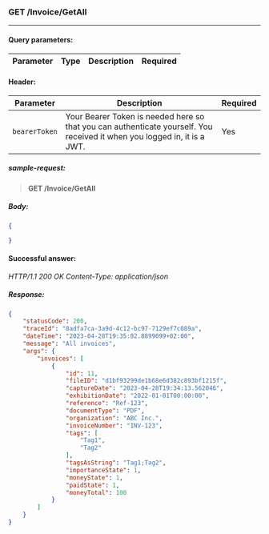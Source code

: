 ### GET /Invoice/GetAll
---

#### Query parameters:

| Parameter | Type | Description | Required |
| --- | --- | --- | --- |

#### Header:

| Parameter | Description | Required |
| --- | --- | --- |
| `bearerToken` | Your Bearer Token is needed here so that you can authenticate yourself. You received it when you logged in, it is a JWT. | Yes |

##### sample-request:

> **GET /Invoice/GetAll**

##### Body:

```json
{

}
```

#### Successful answer:

*HTTP/1.1 200 OK
Content-Type: application/json*

##### Response:

```json
{
    "statusCode": 200,
    "traceId": "8adfa7ca-3a9d-4c12-bc97-7129ef7c089a",
    "dateTime": "2023-04-28T19:35:02.8899099+02:00",
    "message": "All invoices",
    "args": {
        "invoices": [
            {
                "id": 11,
                "fileID": "d1bf93299de1b68e6d382c893bf1215f",
                "captureDate": "2023-04-28T19:34:13.562046",
                "exhibitionDate": "2022-01-01T00:00:00",
                "reference": "Ref-123",
                "documentType": "PDF",
                "organization": "ABC Inc.",
                "invoiceNumber": "INV-123",
                "tags": [
                    "Tag1",
                    "Tag2"
                ],
                "tagsAsString": "Tag1;Tag2",
                "importanceState": 1,
                "moneyState": 1,
                "paidState": 1,
                "moneyTotal": 100
            }
        ]
    }
}
```